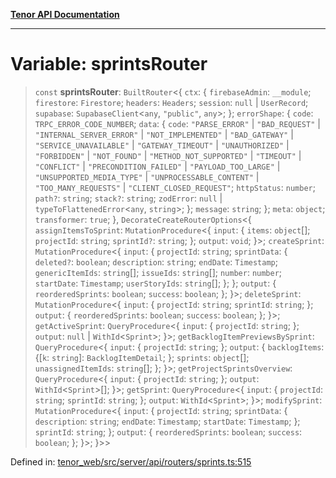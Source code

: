 [**Tenor API Documentation**](../../README.md)

***

# Variable: sprintsRouter

> `const` **sprintsRouter**: `BuiltRouter`\<\{ `ctx`: \{ `firebaseAdmin`: `__module`; `firestore`: `Firestore`; `headers`: `Headers`; `session`: `null` \| `UserRecord`; `supabase`: `SupabaseClient`\<`any`, `"public"`, `any`\>; \}; `errorShape`: \{ `code`: `TRPC_ERROR_CODE_NUMBER`; `data`: \{ `code`: `"PARSE_ERROR"` \| `"BAD_REQUEST"` \| `"INTERNAL_SERVER_ERROR"` \| `"NOT_IMPLEMENTED"` \| `"BAD_GATEWAY"` \| `"SERVICE_UNAVAILABLE"` \| `"GATEWAY_TIMEOUT"` \| `"UNAUTHORIZED"` \| `"FORBIDDEN"` \| `"NOT_FOUND"` \| `"METHOD_NOT_SUPPORTED"` \| `"TIMEOUT"` \| `"CONFLICT"` \| `"PRECONDITION_FAILED"` \| `"PAYLOAD_TOO_LARGE"` \| `"UNSUPPORTED_MEDIA_TYPE"` \| `"UNPROCESSABLE_CONTENT"` \| `"TOO_MANY_REQUESTS"` \| `"CLIENT_CLOSED_REQUEST"`; `httpStatus`: `number`; `path?`: `string`; `stack?`: `string`; `zodError`: `null` \| `typeToFlattenedError`\<`any`, `string`\>; \}; `message`: `string`; \}; `meta`: `object`; `transformer`: `true`; \}, `DecorateCreateRouterOptions`\<\{ `assignItemsToSprint`: `MutationProcedure`\<\{ `input`: \{ `items`: `object`[]; `projectId`: `string`; `sprintId?`: `string`; \}; `output`: `void`; \}\>; `createSprint`: `MutationProcedure`\<\{ `input`: \{ `projectId`: `string`; `sprintData`: \{ `deleted?`: `boolean`; `description`: `string`; `endDate`: `Timestamp`; `genericItemIds`: `string`[]; `issueIds`: `string`[]; `number`: `number`; `startDate`: `Timestamp`; `userStoryIds`: `string`[]; \}; \}; `output`: \{ `reorderedSprints`: `boolean`; `success`: `boolean`; \}; \}\>; `deleteSprint`: `MutationProcedure`\<\{ `input`: \{ `projectId`: `string`; `sprintId`: `string`; \}; `output`: \{ `reorderedSprints`: `boolean`; `success`: `boolean`; \}; \}\>; `getActiveSprint`: `QueryProcedure`\<\{ `input`: \{ `projectId`: `string`; \}; `output`: `null` \| `WithId`\<`Sprint`\>; \}\>; `getBacklogItemPreviewsBySprint`: `QueryProcedure`\<\{ `input`: \{ `projectId`: `string`; \}; `output`: \{ `backlogItems`: \{[`k`: `string`]: `BacklogItemDetail`; \}; `sprints`: `object`[]; `unassignedItemIds`: `string`[]; \}; \}\>; `getProjectSprintsOverview`: `QueryProcedure`\<\{ `input`: \{ `projectId`: `string`; \}; `output`: `WithId`\<`Sprint`\>[]; \}\>; `getSprint`: `QueryProcedure`\<\{ `input`: \{ `projectId`: `string`; `sprintId`: `string`; \}; `output`: `WithId`\<`Sprint`\>; \}\>; `modifySprint`: `MutationProcedure`\<\{ `input`: \{ `projectId`: `string`; `sprintData`: \{ `description`: `string`; `endDate`: `Timestamp`; `startDate`: `Timestamp`; \}; `sprintId`: `string`; \}; `output`: \{ `reorderedSprints`: `boolean`; `success`: `boolean`; \}; \}\>; \}\>\>

Defined in: [tenor\_web/src/server/api/routers/sprints.ts:515](https://github.com/Apantli/Tenor/blob/293d0ddb2d5307c4150fcd161249995fd5278c7d/tenor_web/src/server/api/routers/sprints.ts#L515)
